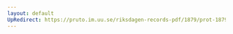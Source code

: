 ```yaml
---
layout: default
UpRedirect: https://pruto.im.uu.se/riksdagen-records-pdf/1879/prot-1879--fk--017/prot-1879--fk--017_007.pdf
---
```

